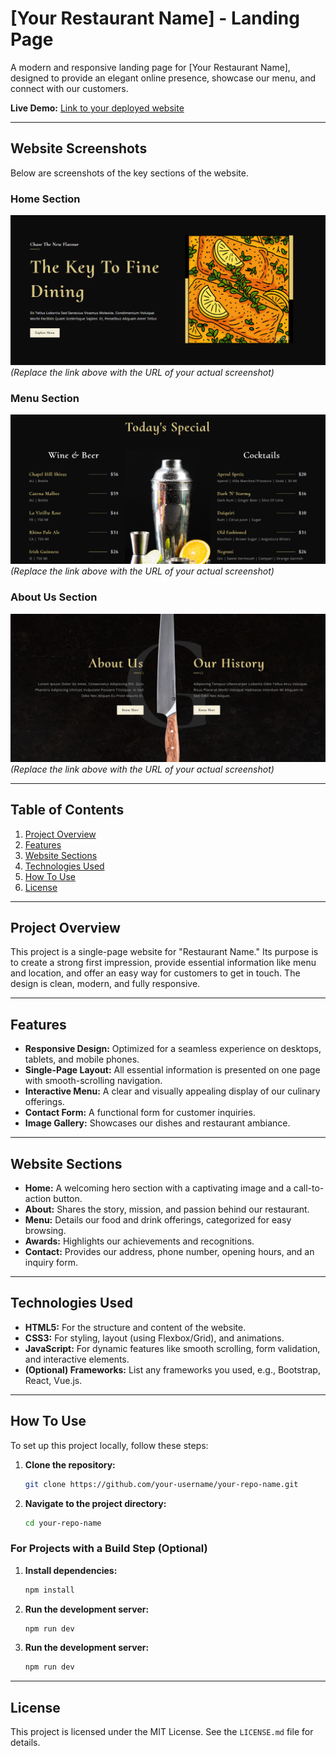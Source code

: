 # [Your Restaurant Name] - Landing Page

A modern and responsive landing page for [Your Restaurant Name], designed to provide an elegant online presence, showcase our menu, and connect with our customers.

**Live Demo:** [Link to your deployed website](https://your-website-link.com)

---

## Website Screenshots

Below are screenshots of the key sections of the website.

### Home Section

![Home Section Screenshot](./src/assets/screenshots/1.png)
_(Replace the link above with the URL of your actual screenshot)_

### Menu Section

![Menu Section Screenshot](./src/assets/screenshots/3.png)
_(Replace the link above with the URL of your actual screenshot)_

### About Us Section

![About Us Screenshot](./src/assets/screenshots/2.png)
_(Replace the link above with the URL of your actual screenshot)_

---

## Table of Contents

1. [Project Overview](#project-overview)
2. [Features](#features)
3. [Website Sections](#website-sections)
4. [Technologies Used](#technologies-used)
5. [How To Use](#how-to-use)
6. [License](#license)

---

## Project Overview

This project is a single-page website for "Restaurant Name." Its purpose is to create a strong first impression, provide essential information like menu and location, and offer an easy way for customers to get in touch. The design is clean, modern, and fully responsive.

---

## Features

- **Responsive Design:** Optimized for a seamless experience on desktops, tablets, and mobile phones.
- **Single-Page Layout:** All essential information is presented on one page with smooth-scrolling navigation.
- **Interactive Menu:** A clear and visually appealing display of our culinary offerings.
- **Contact Form:** A functional form for customer inquiries.
- **Image Gallery:** Showcases our dishes and restaurant ambiance.

---

## Website Sections

- **Home:** A welcoming hero section with a captivating image and a call-to-action button.
- **About:** Shares the story, mission, and passion behind our restaurant.
- **Menu:** Details our food and drink offerings, categorized for easy browsing.
- **Awards:** Highlights our achievements and recognitions.
- **Contact:** Provides our address, phone number, opening hours, and an inquiry form.

---

## Technologies Used

- **HTML5:** For the structure and content of the website.
- **CSS3:** For styling, layout (using Flexbox/Grid), and animations.
- **JavaScript:** For dynamic features like smooth scrolling, form validation, and interactive elements.
- **(Optional) Frameworks:** List any frameworks you used, e.g., Bootstrap, React, Vue.js.

---

## How To Use

To set up this project locally, follow these steps:

1. **Clone the repository:**

   ```sh
   git clone https://github.com/your-username/your-repo-name.git
   ```

2. **Navigate to the project directory:**

   ```sh
   cd your-repo-name
   ```

### For Projects with a Build Step (Optional)

1. **Install dependencies:**

   ```sh
   npm install
   ```

2. **Run the development server:**

   ```sh
   npm run dev
   ```

3. **Run the development server:**

   ```sh
   npm run dev
   ```

---

## License

This project is licensed under the MIT License. See the `LICENSE.md` file for details.
